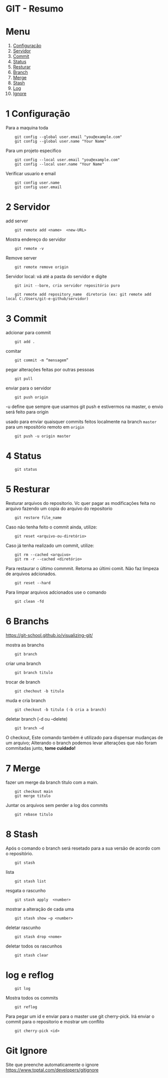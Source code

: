 GIT - Resumo
=============


# Menu
1. [Configuração](#config)
2. [Servidor](#serve)
3. [Commit](#Commit)
4. [Status](#Status)
5. [Resturar](#Resturar)
6. [Branch](#Branch)
7. [Merge](#Merge)
8. [Stash](#Stash)
9. [Log](#log)
10. [Ignore](#ignore)


<div id='config'/>  

# 1 Configuração



Para a maquina toda 
```
    git config --global user.email "you@example.com"
    git config --global user.name "Your Name"
```

Para um projeto especifico
```
    git config --local user.email "you@example.com"
    git config --local user.name "Your Name"
```
Verificar usuario e email
```
    git config user.name
    git config user.email
```


<div id='serve'/>  

# 2 Servidor

add server
```
    git remote add <name>  <new-URL>
```

Mostra endereço do servidor

```
    git remote -v
```
Remove server
```
    git remote remove origin
```
Servidor local:  vá até a pasta do servidor e digite 

```
    git init --bare, cria servidor repositório puro

    git remote add repository_name  diretorio (ex: git remote add local C:/Users/git-e-github/servidor)
```

<div id='Commit'/>  

# 3 Commit
adcionar para commit 

```
    git add . 
```
comitar 
```
    git commit -m “mensagem” 
```

pegar alterações feitas por outras pessoas
```
    git pull
```

enviar para o servidor
```
    git push origin 
```
-u define que sempre que usarmos git push e estivermos na master, o envio será feito para origin

usado para enviar quaisquer commits feitos localmente na branch `master` para um repositório remoto em `origin`
```
    git push -u origin master
```

<div id='Status'/>  

# 4 Status
```
    git status
```

<div id='Resturar'/>  

# 5 Resturar

Resturar arquivos do repositorio. Vc quer pagar as modificações feita no arquivo fazendo um copia do arquivo 
do repositorio
```
    git restore file_name
```

Caso não tenha feito o commit ainda, utilize:
```
    git reset <arquivo-ou-diretório>
```

Caso já tenha realizado um commit, utilize:
```
    git rm --cached <arquivo>
    git rm -r --cached <diretório>
```

<div id='Branchs'/>  

Para restaurar o último commmit.
Retorna ao últimi comit. 
Não faz limpeza de arquivos adcionados.

```
    git reset --hard

```

Para limpar arquivos adcionados use o comando

```
    git clean -fd

```







# 6 Branchs 
https://git-school.github.io/visualizing-git/

mostra as branchs 
```
    git branch
```
criar uma branch 
```
    git branch titulo
```
trocar de branch 
```
    git chechout -b titulo
```
muda e cria branch
```
    git checkout -b titulo (-b cria a branch)
```

deletar branch (-d ou –delete)
```
    git branch –d
```
 O checkout, Este comando também é utilizado para dispensar mudanças de um arquivo;
 Alterando o branch podemos levar alterações que não foram commitadas junto, **tome cuidado!**

<div id='Merge'/>  

# 7 Merge

fazer um merge da branch titulo com a main. 
```
    git checkout main
    git merge titulo
```
Juntar os arquivos sem perder a log dos commits 
```
    git rebase titulo
```


<div id='Stash'/>  

# 8 Stash  
Após o comando o branch será resetado para a sua versão de acordo com o repositório. 
```
    git stash
```
lista
```
    git stash list
```

resgata o rascunho 
```
    git stash apply  <number>
```
mostrar a alteração de cada uma
``` 
    git stash show –p <number>
```

deletar rascunho
```
    git stash drop <nome>
```

deletar todos os rascunhos
```
    git stash clear
```

<div id='log'/>  

# log e reflog

```
    git log
```

Mostra todos os commits 
```
    git reflog
```

Para pegar um id e enviar para o master use git cherry-pick. 
Irá enviar o commit para o repositorio e mostrar um conflito
```
    git cherry-pick <id>
```

<div id='log'/>  

# Git Ignore 
Site que preenche automaticamente o ignore
https://www.toptal.com/developers/gitignore 
```

```



```
```